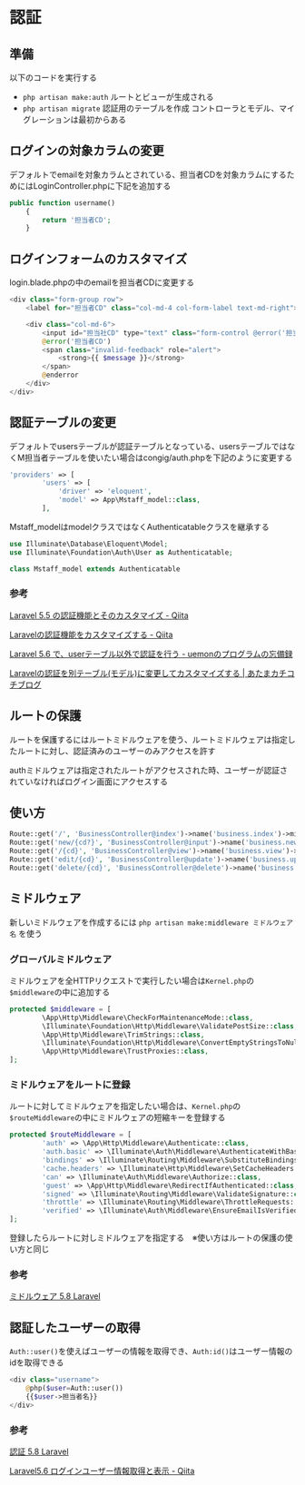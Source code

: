 # 認証

## 準備

以下のコードを実行する

- `php artisan make:auth` ルートとビューが生成される
- `php artisan migrate` 認証用のテーブルを作成
コントローラとモデル、マイグレーションは最初からある

## ログインの対象カラムの変更

デフォルトでemailを対象カラムとされている、担当者CDを対象カラムにするためにはLoginController.phpに下記を追加する

```php
public function username()
    {
        return '担当者CD';
    }
```

## ログインフォームのカスタマイズ

login.blade.phpの中のemailを担当者CDに変更する

```php
<div class="form-group row">
    <label for="担当者CD" class="col-md-4 col-form-label text-md-right">{{ __('担当者CD') }}</label>

    <div class="col-md-6">
        <input id="担当社CD" type="text" class="form-control @error('担当者CD') is-invalid @enderror" name="担当社CD" value="{{ old('担当者CD') }}" required autocomplete="担当者CD" autofocus>
        @error('担当者CD')
        <span class="invalid-feedback" role="alert">
            <strong>{{ $message }}</strong>
        </span>
        @enderror
    </div>
</div>
```

## 認証テーブルの変更

デフォルトでusersテーブルが認証テーブルとなっている、usersテーブルではなくM担当者テーブルを使いたい場合はcongig/auth.phpを下記のように変更する 

```php
'providers' => [
        'users' => [
            'driver' => 'eloquent',
            'model' => App\Mstaff_model::class,
        ],
```

Mstaff_modelはmodelクラスではなくAuthenticatableクラスを継承する

```php
use Illuminate\Database\Eloquent\Model;
use Illuminate\Foundation\Auth\User as Authenticatable;

class Mstaff_model extends Authenticatable
```

### 参考

[Laravel 5\.5 の認証機能とそのカスタマイズ \- Qiita](https://qiita.com/naga3/items/4f3defde59b31a1a797e#user%E3%83%A2%E3%83%87%E3%83%AB%E4%BB%A5%E5%A4%96%E3%82%92%E8%AA%8D%E8%A8%BC%E3%81%AB%E4%BD%BF%E3%81%86)

[Laravelの認証機能をカスタマイズする \- Qiita](https://qiita.com/t-iguchi/items/446a3958bf5a27c91fd1)

[Laravel 5\.6 で、userテーブル以外で認証を行う \- uemonのプログラムの忘備録](http://fushigi.hatenadiary.com/entry/2018/03/29/163154)

[Laravelの認証を別テーブル\(モデル\)に変更してカスタマイズする \| あたまカチコチブログ](https://enginiah.com/laravel-auth-customize/)

## ルートの保護

ルートを保護するにはルートミドルウェアを使う、ルートミドルウェアは指定したルートに対し、認証済みのユーザーのみアクセスを許す

authミドルウェアは指定されたルートがアクセスされた時、ユーザーが認証されていなければログイン画面にアクセスする

## 使い方

```php
Route::get('/', 'BusinessController@index')->name('business.index')->middleware('auth');
Route::get('new/{cd?}', 'BusinessController@input')->name('business.new')->middleware('auth');
Route::get('/{cd}', 'BusinessController@view')->name('business.view')->where('㏅', '[0-9]+')->middleware('auth');
Route::get('edit/{cd}', 'BusinessController@update')->name('business.update')->middleware('auth');
Route::get('delete/{cd}', 'BusinessController@delete')->name('business.delete')->middleware('auth');
```


## ミドルウェア

新しいミドルウェアを作成するには `php artisan make:middleware ミドルウェア名` を使う

### グローバルミドルウェア

ミドルウェアを全HTTPリクエストで実行したい場合は`Kernel.php`の`$middleware`の中に追加する

```php
protected $middleware = [
        \App\Http\Middleware\CheckForMaintenanceMode::class,
        \Illuminate\Foundation\Http\Middleware\ValidatePostSize::class,
        \App\Http\Middleware\TrimStrings::class,
        \Illuminate\Foundation\Http\Middleware\ConvertEmptyStringsToNull::class,
        \App\Http\Middleware\TrustProxies::class,
];
```

### ミドルウェアをルートに登録

ルートに対してミドルウェアを指定したい場合は、`Kernel.php`の`$routeMiddleware`の中にミドルウェアの短縮キーを登録する

```php
protected $routeMiddleware = [
        'auth' => \App\Http\Middleware\Authenticate::class,
        'auth.basic' => \Illuminate\Auth\Middleware\AuthenticateWithBasicAuth::class,
        'bindings' => \Illuminate\Routing\Middleware\SubstituteBindings::class,
        'cache.headers' => \Illuminate\Http\Middleware\SetCacheHeaders::class,
        'can' => \Illuminate\Auth\Middleware\Authorize::class,
        'guest' => \App\Http\Middleware\RedirectIfAuthenticated::class,
        'signed' => \Illuminate\Routing\Middleware\ValidateSignature::class,
        'throttle' => \Illuminate\Routing\Middleware\ThrottleRequests::class,
        'verified' => \Illuminate\Auth\Middleware\EnsureEmailIsVerified::class,
];
```

登録したらルートに対しミドルウェアを指定する　※使い方はルートの保護の使い方と同じ

### 参考

[ミドルウェア 5\.8 Laravel](https://readouble.com/laravel/5.8/ja/middleware.html)

## 認証したユーザーの取得

`Auth::user()`を使えばユーザーの情報を取得でき、`Auth:id()`はユーザー情報のidを取得できる

```php
<div class="username">
    @php($user=Auth::user())
    {{$user->担当者名}}
</div>
```

### 参考

[認証 5\.8 Laravel](https://readouble.com/laravel/5.8/ja/authentication.html)

[Laravel5\.6 ログインユーザー情報取得と表示 \- Qiita](https://qiita.com/kim_kou/items/b95af87568cdbf06fa61)